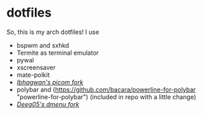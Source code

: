 # dotfiles
So, this is my arch dotfiles!
I use
* bspwm and sxhkd
* Termite as terminal emulator
* pywal
* xscreensaver
* mate-polkit
* *[Ibhagwan's picom fork](https://github.com/ibhagwan/picom)*
* polybar and (https://github.com/bacara/powerline-for-polybar "powerline-for-polybar") (included in repo with a little change)
* *[Deeg05's dmenu fork](https://github.com/deeg05/dmenu)*
